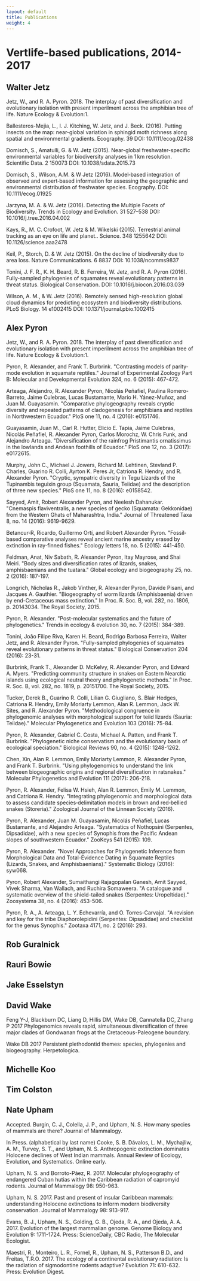```yaml
---
layout: default
title: Publications
weight: 4
---
```


Vertlife-based publications, 2014-2017
=================


## Walter Jetz ##

Jetz, W., and R. A. Pyron. 2018. The interplay of past diversification and evolutionary isolation with present imperilment across the amphibian tree of life. Nature Ecology & Evolution:1.

Ballesteros-Mejia, L., I. J. Kitching, W. Jetz, and J. Beck. (2016). Putting insects on the map: near-global variation in sphingid moth richness along spatial and environmental gradients.  Ecography. 39  DOI: 10.1111/ecog.02438

Domisch, S., Amatulli, G. & W. Jetz (2015). Near-global freshwater-specific environmental variables for biodiversity analyses in 1 km resolution.  Scientific Data. 2  150073 DOI: 10.1038/sdata.2015.73

Domisch, S., Wilson, A.M. & W Jetz (2016). Model‐based integration of observed and expert‐based information for assessing the geographic and environmental distribution of freshwater species. Ecography.   DOI: 10.1111/ecog.01925

Jarzyna, M. A. & W. Jetz (2016). Detecting the Multiple Facets of Biodiversity.  Trends in Ecology and Evolution. 31  527–538 DOI: 10.1016/j.tree.2016.04.002

Kays, R., M. C. Crofoot, W. Jetz & M. Wikelski (2015). Terrestrial animal tracking as an eye on life and planet..  Science. 348  1255642 DOI: 10.1126/science.aaa2478

Keil, P., Storch, D. & W. Jetz (2015). On the decline of biodiversity due to area loss.  Nature Communications. 6  8837 DOI: 10.1038/ncomms9837

Tonini, J. F. R., K. H. Beard, R. B. Ferreira, W. Jetz, and R. A. Pyron (2016). Fully-sampled phylogenies of squamates reveal evolutionary patterns in threat status. Biological Conservation. DOI: 10.1016/j.biocon.2016.03.039

Wilson, A. M., & W. Jetz (2016). Remotely sensed high-resolution global cloud dynamics for predicting ecosystem and biodiversity distributions.  PLoS Biology. 14  e1002415 DOI: 10.1371/journal.pbio.1002415

## Alex Pyron ##

Jetz, W., and R. A. Pyron. 2018. The interplay of past diversification and evolutionary isolation with present imperilment across the amphibian tree of life. Nature Ecology & Evolution:1.

Pyron, R. Alexander, and Frank T. Burbrink. "Contrasting models of parity‐mode evolution in squamate reptiles." Journal of Experimental Zoology Part B: Molecular and Developmental Evolution 324, no. 6 (2015): 467-472.

Arteaga, Alejandro, R. Alexander Pyron, Nicolás Peñafiel, Paulina Romero-Barreto, Jaime Culebras, Lucas Bustamante, Mario H. Yánez-Muñoz, and Juan M. Guayasamin. "Comparative phylogeography reveals cryptic diversity and repeated patterns of cladogenesis for amphibians and reptiles in Northwestern Ecuador." PloS one 11, no. 4 (2016): e0151746.

Guayasamin, Juan M., Carl R. Hutter, Elicio E. Tapia, Jaime Culebras, Nicolás Peñafiel, R. Alexander Pyron, Carlos Morochz, W. Chris Funk, and Alejandro Arteaga. "Diversification of the rainfrog Pristimantis ornatissimus in the lowlands and Andean foothills of Ecuador." PloS one 12, no. 3 (2017): e0172615.

Murphy, John C., Michael J. Jowers, Richard M. Lehtinen, Stevland P. Charles, Guarino R. Colli, Ayrton K. Peres Jr, Catriona R. Hendry, and R. Alexander Pyron. "Cryptic, sympatric diversity in Tegu Lizards of the Tupinambis teguixin group (Squamata, Sauria, Teiidae) and the description of three new species." PloS one 11, no. 8 (2016): e0158542.

Sayyed, Amit, Robert Alexander Pyron, and Neelesh Dahanukar. "Cnemaspis flaviventralis, a new species of gecko (Squamata: Gekkonidae) from the Western Ghats of Maharashtra, India." Journal of Threatened Taxa 8, no. 14 (2016): 9619-9629.

Betancur‐R, Ricardo, Guillermo Ortí, and Robert Alexander Pyron. "Fossil‐based comparative analyses reveal ancient marine ancestry erased by extinction in ray‐finned fishes." Ecology letters 18, no. 5 (2015): 441-450.

Feldman, Anat, Niv Sabath, R. Alexander Pyron, Itay Mayrose, and Shai Meiri. "Body sizes and diversification rates of lizards, snakes, amphisbaenians and the tuatara." Global ecology and biogeography 25, no. 2 (2016): 187-197.

Longrich, Nicholas R., Jakob Vinther, R. Alexander Pyron, Davide Pisani, and Jacques A. Gauthier. "Biogeography of worm lizards (Amphisbaenia) driven by end-Cretaceous mass extinction." In Proc. R. Soc. B, vol. 282, no. 1806, p. 20143034. The Royal Society, 2015.

Pyron, R. Alexander. "Post-molecular systematics and the future of phylogenetics." Trends in ecology & evolution 30, no. 7 (2015): 384-389.

Tonini, João Filipe Riva, Karen H. Beard, Rodrigo Barbosa Ferreira, Walter Jetz, and R. Alexander Pyron. "Fully-sampled phylogenies of squamates reveal evolutionary patterns in threat status." Biological Conservation 204 (2016): 23-31.

Burbrink, Frank T., Alexander D. McKelvy, R. Alexander Pyron, and Edward A. Myers. "Predicting community structure in snakes on Eastern Nearctic islands using ecological neutral theory and phylogenetic methods." In Proc. R. Soc. B, vol. 282, no. 1819, p. 20151700. The Royal Society, 2015.

Tucker, Derek B., Guarino R. Colli, Lilian G. Giugliano, S. Blair Hedges, Catriona R. Hendry, Emily Moriarty Lemmon, Alan R. Lemmon, Jack W. Sites, and R. Alexander Pyron. "Methodological congruence in phylogenomic analyses with morphological support for teiid lizards (Sauria: Teiidae)." Molecular Phylogenetics and Evolution 103 (2016): 75-84.

Pyron, R. Alexander, Gabriel C. Costa, Michael A. Patten, and Frank T. Burbrink. "Phylogenetic niche conservatism and the evolutionary basis of ecological speciation." Biological Reviews 90, no. 4 (2015): 1248-1262.

Chen, Xin, Alan R. Lemmon, Emily Moriarty Lemmon, R. Alexander Pyron, and Frank T. Burbrink. "Using phylogenomics to understand the link between biogeographic origins and regional diversification in ratsnakes." Molecular Phylogenetics and Evolution 111 (2017): 206-218.

Pyron, R. Alexander, Felisa W. Hsieh, Alan R. Lemmon, Emily M. Lemmon, and Catriona R. Hendry. "Integrating phylogenomic and morphological data to assess candidate species‐delimitation models in brown and red‐bellied snakes (Storeria)." Zoological Journal of the Linnean Society (2016).

Pyron, R. Alexander, Juan M. Guayasamin, Nicolás Peñafiel, Lucas Bustamante, and Alejandro Arteaga. "Systematics of Nothopsini (Serpentes, Dipsadidae), with a new species of Synophis from the Pacific Andean slopes of southwestern Ecuador." ZooKeys 541 (2015): 109.

Pyron, R. Alexander. "Novel Approaches for Phylogenetic Inference from Morphological Data and Total-Evidence Dating in Squamate Reptiles (Lizards, Snakes, and Amphisbaenians)." Systematic Biology (2016): syw068.

Pyron, Robert Alexander, Sumaithangi Rajagopalan Ganesh, Amit Sayyed, Vivek Sharma, Van Wallach, and Ruchira Somaweera. "A catalogue and systematic overview of the shield-tailed snakes (Serpentes: Uropeltidae)." Zoosystema 38, no. 4 (2016): 453-506.

Pyron, R. A., A. Arteaga, L. Y. Echevarría, and O. Torres-Carvajal. "A revision and key for the tribe Diaphorolepidini (Serpentes: Dipsadidae) and checklist for the genus Synophis." Zootaxa 4171, no. 2 (2016): 293.

## Rob Guralnick ##

## Rauri Bowie ##

## Jake Esselstyn ##

## David Wake ##

Feng Y-J, Blackburn DC, Liang D, Hillis DM, Wake DB, Cannatella DC, Zhang P  2017  Phylogenomics reveals rapid, simultaneous diversification of three major clades of Gondwanan frogs at the Cretaceous-Paleogene boundary.

Wake DB  2017  Persistent plethodontid themes: species, phylogenies and biogeography.  Herpetologica. 

## Michelle Koo ##

## Tim Colston ##

## Nate Upham ##

Accepted. Burgin, C. J., Colella, J. P., and Upham, N. S. How many species of mammals are there? Journal of Mammalogy. 

In Press. (alphabetical by last name) Cooke, S. B. Dávalos, L. M., Mychajliw, A. M., Turvey, S. T., and Upham, N. S. Anthropogenic extinction dominates Holocene declines of West Indian mammals. Annual Review of Ecology, Evolution, and Systematics. Online early.

Upham, N. S. and Borroto-Páez, R. 2017. Molecular phylogeography of endangered Cuban hutias within the Caribbean radiation of capromyid rodents. Journal of Mammalogy 98: 950-963.

Upham, N. S. 2017. Past and present of insular Caribbean mammals: understanding Holocene extinctions to inform modern biodiversity conservation. Journal of Mammalogy 98: 913-917.

Evans, B. J., Upham, N. S., Golding, G. B., Ojeda, R. A., and Ojeda, A. A. 2017. Evolution of the largest mammalian genome. Genome Biology and Evolution 9: 1711-1724. Press: ScienceDaily, CBC Radio, The Molecular Ecologist.

Maestri, R., Monteiro, L. R., Fornel, R., Upham, N. S., Patterson B.D., and Freitas, T.R.O. 2017. The ecology of a continental evolutionary radiation: Is the radiation of sigmodontine rodents adaptive? Evolution 71: 610-632. Press: Evolution Digest.



